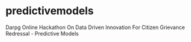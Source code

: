 # predictivemodels
Darpg Online Hackathon On Data Driven Innovation For Citizen Grievance Redressal - Predictive Models
